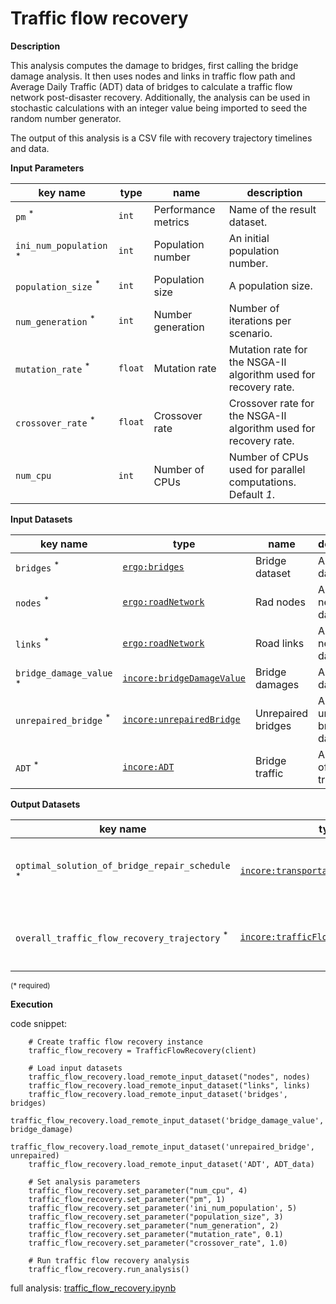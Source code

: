 # Traffic flow recovery

**Description**

This analysis computes the damage to bridges, first calling the bridge damage analysis. It then uses nodes and links 
in traffic flow path and Average Daily Traffic (ADT) data of bridges to calculate a traffic flow network post-disaster recovery.
Additionally, the analysis can be used in stochastic calculations with an integer value being imported 
to seed the random number generator.

The output of this analysis is a CSV file with recovery trajectory timelines and data.

**Input Parameters**

key name | type | name | description
--- | --- | --- | ---
`pm` <sup>*</sup> | `int` | Performance metrics | Name of the result dataset.
`ini_num_population` <sup>*</sup> | `int` | Population number | An initial population number.
`population_size` <sup>*</sup> | `int` | Population size | A population size.
`num_generation` <sup>*</sup> | `int` | Number generation | Number of iterations per scenario.
`mutation_rate` <sup>*</sup> | `float` | Mutation rate | Mutation rate for the NSGA-II algorithm used for recovery rate.
`crossover_rate` <sup>*</sup> | `float` | Crossover rate | Crossover rate for the NSGA-II algorithm used for recovery rate.
`num_cpu` | `int` | Number of CPUs | Number of CPUs used for parallel computations. <br>Default *1*.

**Input Datasets**

key name | type | name | description
--- | --- | --- | ---
`bridges` <sup>*</sup> | [`ergo:bridges`](https://incore.ncsa.illinois.edu/semantics/api/types/ergo:bridges) | Bridge dataset | A bridge dataset.
`nodes` <sup>*</sup> | [`ergo:roadNetwork`](https://incore.ncsa.illinois.edu/semantics/api/types/ergo:roadNetwork) | Rad nodes | A road network dataset.
`links` <sup>*</sup> | [`ergo:roadNetwork`](https://incore.ncsa.illinois.edu/semantics/api/types/ergo:roadNetwork) | Road links | A road network dataset.
`bridge_damage_value` <sup>*</sup> | [`incore:bridgeDamageValue`](https://incore.ncsa.illinois.edu/semantics/api/types/incore:bridgeDamageValue) | Bridge damages | A bridge dataset.
`unrepaired_bridge` <sup>*</sup> | [`incore:unrepairedBridge`](https://incore.ncsa.illinois.edu/semantics/api/types/incore:unrepairedBridge) | Unrepaired bridges | An unrepaired bridge dataset.
`ADT` <sup>*</sup> | [`incore:ADT`](https://incore.ncsa.illinois.edu/semantics/api/types/incore:ADT) | Bridge traffic | A dataset of daily traffic.

**Output Datasets**

key name | type                                                                                                                              | name | description
--- |-----------------------------------------------------------------------------------------------------------------------------------| --- | ---
`optimal_solution_of_bridge_repair_schedule` <sup>*</sup> | [`incore:transportationRepairSchedule`](https://incore.ncsa.illinois.edu/semantics/api/types/incore:transportationRepairSchedule) | Repair schedule | A dataset containing results (format: CSV).
`overall_traffic_flow_recovery_trajectory` <sup>*</sup> | [`incore:trafficFlowRecovery`](https://incore.ncsa.illinois.edu/semantics/api/types/incore:trafficFlowRecovery)                   | Recovery trajectory | A dataset containing results (format: CSV).

<small>(* required)</small>

**Execution**

code snippet:

```
    # Create traffic flow recovery instance
    traffic_flow_recovery = TrafficFlowRecovery(client)

    # Load input datasets
    traffic_flow_recovery.load_remote_input_dataset("nodes", nodes)
    traffic_flow_recovery.load_remote_input_dataset("links", links)
    traffic_flow_recovery.load_remote_input_dataset('bridges', bridges)
    traffic_flow_recovery.load_remote_input_dataset('bridge_damage_value', bridge_damage)
    traffic_flow_recovery.load_remote_input_dataset('unrepaired_bridge', unrepaired)
    traffic_flow_recovery.load_remote_input_dataset('ADT', ADT_data)

    # Set analysis parameters
    traffic_flow_recovery.set_parameter("num_cpu", 4)
    traffic_flow_recovery.set_parameter("pm", 1)
    traffic_flow_recovery.set_parameter('ini_num_population', 5)
    traffic_flow_recovery.set_parameter("population_size", 3)
    traffic_flow_recovery.set_parameter("num_generation", 2)
    traffic_flow_recovery.set_parameter("mutation_rate", 0.1)
    traffic_flow_recovery.set_parameter("crossover_rate", 1.0)

    # Run traffic flow recovery analysis
    traffic_flow_recovery.run_analysis()
```

full analysis: [traffic_flow_recovery.ipynb](https://github.com/IN-CORE/incore-docs/blob/main/notebooks/traffic_flow_recovery.ipynb)